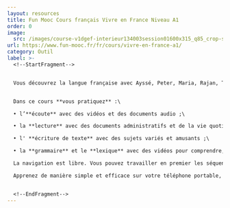 ```yaml
---
layout: resources
title: Fun Mooc Cours français Vivre en France Niveau A1
order: 0
image:
  src: /images/course-v1dgef-interieur134003session01600x315_q85_crop-smart.jpg__300x170_q85_crop-smart_subsampling-2_upscale.jpg
url: https://www.fun-mooc.fr/fr/cours/vivre-en-france-a1/
category: Outil
label: >-
  <!--StartFragment-->


  Vous découvrez la langue française avec Ayssé, Peter, Maria, Rajan, Tania, Haroun et Yuta ! Il y a 17 séquences dans ce cours. Chaque séquence représente 3 heures d'apprentissage en autonomie avec un thème différent : vie quotidienne, culture française, vie citoyenne ou démarches administratives.


  Dans ce cours **vous pratiquez** :\

  • l’**écoute** avec des vidéos et des documents audio ;\

  • la **lecture** avec des documents administratifs et de la vie quotidienne ;\

  • l' **écriture de texte** avec des sujets variés et amusants ;\

  • la **grammaire** et le **lexique** avec des vidéos pour comprendre, et des activités interactives pour vous entrainer.\

  La navigation est libre. Vous pouvez travailler en premier les séquences et les activités qui vous intéressent le plus.\

  Apprenez de manière simple et efficace sur votre téléphone portable, votre tablette ou votre ordinateur.


  <!--EndFragment-->
---
```

